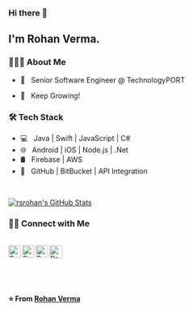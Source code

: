 ### Hi there 👋

<!--
**rsrohan/rsrohan** is a ✨ _special_ ✨ repository because its `README.md` (this file) appears on your GitHub profile.

Here are some ideas to get you started:

- 🔭 I’m currently working on ...
- 🌱 I’m currently learning ...
- 👯 I’m looking to collaborate on ...
- 🤔 I’m looking for help with ...
- 💬 Ask me about ...
- 📫 How to reach me: ...
- 😄 Pronouns: ...
- ⚡ Fun fact: ...
-->
<h2> I'm Rohan Verma.</h2>

<h3> 👨🏻‍💻 About Me </h3>

- 💼 &nbsp; Senior Software Engineer @ TechnologyPORT
<!-- - 💼 &nbsp; Ex-Technical Coordinator at Developer Student Clubs JIIT128
- 💼 &nbsp; Ex-SDE Intern & Ex-Android Developer Intern @ Daphnis Labs 
- 💼 &nbsp; Ex-Mentor @ Mentors Without Borders
- 💼 &nbsp; Ex-Product Development Support & Ex-Android Developer Intern @ Sugandh Tea Private Limited -->
- 💬 &nbsp; Keep Growing!

<!-- - 🌱 &nbsp; Volunteer at N -->
<!-- - ✍️ &nbsp;  -->

<h3>🛠 Tech Stack</h3>

- 💻 &nbsp; Java | Swift | JavaScript | C#
- 🌐 &nbsp; Android | iOS | Node.js | .Net
- 🛢 &nbsp; Firebase | AWS 
- 🔧 &nbsp; GitHub | BitBucket | API Integration
<!-- - 🖥 &nbsp;  -->

<br/>

[![rsrohan's GitHub Stats](https://github-readme-stats.vercel.app/api?username=rsrohan&show_icons=true)](https://github.com/rsrohan)

<h3> 🤝🏻 Connect with Me </h3>

<br>

  <a href="https://in.linkedin.com/in/rsrohanverma">
    <img align="left" alt="Rohan Verma | Linkedin" width="24px" src="https://github.com/TheDudeThatCode/TheDudeThatCode/blob/master/Assets/Linkedin.svg" />
  </a>
  <a href="https://medium.com/@rsrohanverma/">
    <img align="left" alt="Rohan Verma | Medium" width="24px" src="https://cdn.jsdelivr.net/npm/simple-icons@v3/icons/medium.svg" />
  </a>
  <a href="https://www.instagram.com/rohan_kr_verma/">
    <img align="left" alt="Rohan Verma | Instagram" width="24px" src="https://github.com/TheDudeThatCode/TheDudeThatCode/blob/master/Assets/Instagram.svg" />
  </a>
  <a href="mailto:rsrohanverma@gmail.com">
    <img align="left" alt="Rohan Verma | Gmail" width="26px" src="https://github.com/TheDudeThatCode/TheDudeThatCode/blob/master/Assets/Gmail.svg" />
  </a>

<br><br><br><br>

**⭐️ From [Rohan Verma](https://github.com/rsrohan)**
